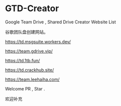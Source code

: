 # GTD-Creator
Google Team Drive , Shared Drive Creator Website List

谷歌团队盘创建网站。

https://td.msgsuite.workers.dev/

https://team.gdrive.vip/

https://td.1tb.fun/

https://td.crackhub.site/

https://team.leehaiha.com/

Welcome PR , Star .

欢迎补充
